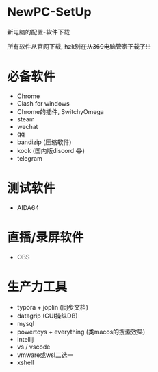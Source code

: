 # NewPC-SetUp
新电脑的配置-软件下载

所有软件从官网下载, ~~hzk别在从360电脑管家下载了!!!~~

# 必备软件

- Chrome
- Clash for windows
- Chrome的插件, SwitchyOmega
- steam
- wechat
- qq
- bandizip (压缩软件)
- kook (国内版discord 😂)
- telegram

# 测试软件

- AIDA64

# 直播/录屏软件

- OBS

# 生产力工具

- typora + joplin (同步文档)
- datagrip (GUI操纵DB)
- mysql
- powertoys + everything (类macos的搜索效果)
- intellij
- vs / vscode
- vmware或wsl二选一
- xshell
